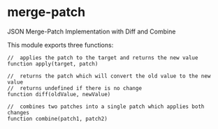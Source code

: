 # merge-patch

JSON Merge-Patch Implementation with Diff and Combine

This module exports three functions:

    //  applies the patch to the target and returns the new value
    function apply(target, patch)

    //  returns the patch which will convert the old value to the new value
    //  returns undefined if there is no change
    function diff(oldValue, newValue)

    //  combines two patches into a single patch which applies both changes
    function combine(patch1, patch2)

